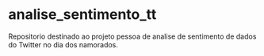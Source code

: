 # analise_sentimento_tt
Repositorio destinado ao projeto pessoa de analise de sentimento de dados do Twitter no dia dos namorados.
